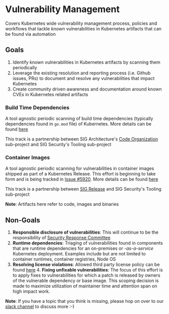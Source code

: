# Vulnerability Management

Covers Kubernetes wide vulnerability management process, policies and workflows
that tackle *known* vulnerabilities in Kubernetes artifacts that can be found
via automation

## Goals

1. Identify known vulnerabilities in Kubernetes artifacts by scanning them
   periodically
2. Leverage the existing resolution and reporting process (i.e. Github issues, PRs)
   to document and resolve any vulnerabilities that impact Kubernetes
3. Create community driven awareness and documentation around known CVEs in
   Kubernetes related artifacts

### Build Time Dependencies

A tool agnostic periodic scanning of build time dependencies
(typically dependencies found in `go.mod` file) of Kubernetes. More details can
be found [here](build-time-dependencies.md)

This track is a partnership between SIG
Architecture's [Code Organization](https://github.com/kubernetes/community/tree/master/sig-architecture#code-organization)
sub-project and SIG Security's Tooling sub-project

### Container Images

A tool agnostic periodic scanning for vulnerabilities in container images 
shipped as part of a Kubernetes Release. This effort is beginning to take form 
and is being tracked in 
[Issue #5920](https://github.com/kubernetes/community/issues/5920). More details can be found [here](container-images.md)

This track is a partnership
between [SIG Release](https://github.com/kubernetes/sig-release)
and SIG Security's Tooling sub-project

**Note**: Artifacts here refer to code, images and binaries

## Non-Goals

1. **Responsible disclosure of vulnerabilities**: This will continue to be the
   responsibility
   of [Security Response Committee](https://github.com/kubernetes/community/tree/master/committee-product-security/README.md)
2. **Runtime dependencies**: Triaging of vulnerabilities found in components
   that are runtime dependencies for an on-premises or *-as-a-service*
   Kubernetes deployment. Examples include but are not limited to container
   runtimes, container registries, Node OS
3. **Resolving license violations**: Allowed third party license policy can be
   found [here](https://github.com/cncf/foundation/blob/master/allowed-third-party-license-policy.md#approved-licenses-for-allowlist)
   4. **Fixing unfixable vulnerabilities**: The focus of this effort is to apply fixes to
   vulnerabilities for which a patch is released by owners of the vulnerable dependency
   or base image. This scoping decision is made to maximize utilization of maintainer
   time and attention span on high impact work.

**Note**: If you have a topic that you think is missing, please hop on over to
our
[slack channel](https://kubernetes.slack.com/messages/sig-security-tooling)
to discuss more :-)
